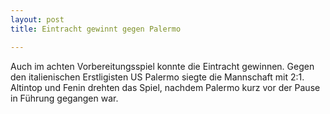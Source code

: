 ```yaml
---
layout: post
title: Eintracht gewinnt gegen Palermo

---
```


Auch im achten Vorbereitungsspiel konnte die Eintracht gewinnen. Gegen den italienischen Erstligisten US Palermo siegte die Mannschaft mit 2:1. Altintop und Fenin drehten das Spiel, nachdem Palermo kurz vor der Pause in Führung gegangen war.


